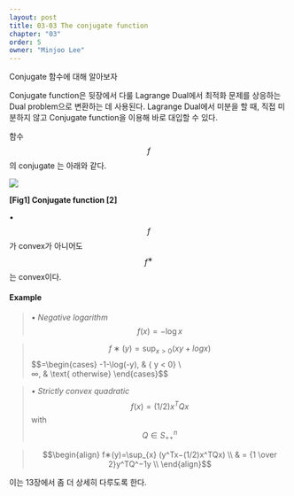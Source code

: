 ```yaml
---
layout: post
title: 03-03 The conjugate function
chapter: "03"
order: 5
owner: "Minjoo Lee"
---
```

Conjugate 함수에 대해 알아보자

Conjugate function은 뒷장에서 다룰 Lagrange Dual에서 최적화 문제를 상응하는 Dual problem으로 변환하는 데 사용된다. Lagrange Dual에서 미분을 할 때, 직접 미분하지 않고 Conjugate function을 이용해 바로 대입할 수 있다. </br>

함수 $$f$$의 conjugate 는 아래와 같다.

![](https://wikidocs.net/images/page/17428/conjugate_function.png)

**[Fig1] Conjugate function [2]**

•$$f$$가 convex가 아니어도 $$f^∗$$ 는 convex이다.

#### Example
>• *Negative logarithm* $$f(x)=−\log x$$

> $$f∗(y)=\sup_{x>0} (xy+logx)$$ 
> $$=\begin{cases}
>-1-\log(-y), & \{ y < 0} \\\
>∞, & \text{ otherwise}
>\end{cases}$$



>• *Strictly convex quadratic* $$f(x) = (1/2)x^TQx$$ with $$Q∈S_{++}^n$$

>$$\begin{align}
f∗(y)=\sup_{x} (y^Tx−(1/2)x^TQx) \\
& = {1 \over 2}y^TQ^−1y \\
\end{align}$$


이는 13장에서 좀 더 상세히 다루도록 한다.

